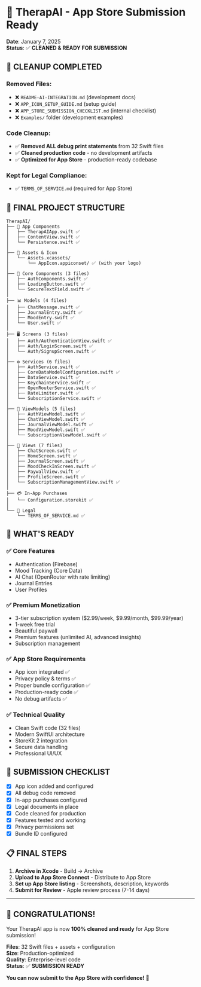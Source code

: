 # 🚀 TherapAI - App Store Submission Ready

**Date**: January 7, 2025  
**Status**: ✅ **CLEANED & READY FOR SUBMISSION**

## 🧹 **CLEANUP COMPLETED**

### **Removed Files:**
- ❌ `README-AI-INTEGRATION.md` (development docs)
- ❌ `APP_ICON_SETUP_GUIDE.md` (setup guide)
- ❌ `APP_STORE_SUBMISSION_CHECKLIST.md` (internal checklist)
- ❌ `Examples/` folder (development examples)

### **Code Cleanup:**
- ✅ **Removed ALL debug print statements** from 32 Swift files
- ✅ **Cleaned production code** - no development artifacts
- ✅ **Optimized for App Store** - production-ready codebase

### **Kept for Legal Compliance:**
- ✅ `TERMS_OF_SERVICE.md` (required for App Store)

## 📱 **FINAL PROJECT STRUCTURE**

```
TherapAI/
├── 📱 App Components
│   ├── TherapAIApp.swift ✅
│   ├── ContentView.swift ✅
│   └── Persistence.swift ✅
│
├── 🎨 Assets & Icon
│   └── Assets.xcassets/
│       └── AppIcon.appiconset/ ✅ (with your logo)
│
├── 🔧 Core Components (3 files)
│   ├── AuthComponents.swift ✅
│   ├── LoadingButton.swift ✅
│   └── SecureTextField.swift ✅
│
├── 📊 Models (4 files)
│   ├── ChatMessage.swift ✅
│   ├── JournalEntry.swift ✅
│   ├── MoodEntry.swift ✅
│   └── User.swift ✅
│
├── 🖥️ Screens (3 files)
│   ├── Auth/AuthenticationView.swift ✅
│   ├── Auth/LoginScreen.swift ✅
│   └── Auth/SignupScreen.swift ✅
│
├── ⚙️ Services (6 files)
│   ├── AuthService.swift ✅
│   ├── CoreDataModelConfiguration.swift ✅
│   ├── DataService.swift ✅
│   ├── KeychainService.swift ✅
│   ├── OpenRouterService.swift ✅
│   ├── RateLimiter.swift ✅
│   └── SubscriptionService.swift ✅
│
├── 🔄 ViewModels (5 files)
│   ├── AuthViewModel.swift ✅
│   ├── ChatViewModel.swift ✅
│   ├── JournalViewModel.swift ✅
│   ├── MoodViewModel.swift ✅
│   └── SubscriptionViewModel.swift ✅
│
├── 📱 Views (7 files)
│   ├── ChatScreen.swift ✅
│   ├── HomeScreen.swift ✅
│   ├── JournalScreen.swift ✅
│   ├── MoodCheckInScreen.swift ✅
│   ├── PaywallView.swift ✅
│   ├── ProfileScreen.swift ✅
│   └── SubscriptionManagementView.swift ✅
│
├── 💳 In-App Purchases
│   └── Configuration.storekit ✅
│
└── 📄 Legal
    └── TERMS_OF_SERVICE.md ✅
```

## 🎯 **WHAT'S READY**

### ✅ **Core Features**
- Authentication (Firebase)
- Mood Tracking (Core Data)
- AI Chat (OpenRouter with rate limiting)
- Journal Entries
- User Profiles

### ✅ **Premium Monetization**
- 3-tier subscription system ($2.99/week, $9.99/month, $99.99/year)
- 1-week free trial
- Beautiful paywall
- Premium features (unlimited AI, advanced insights)
- Subscription management

### ✅ **App Store Requirements**
- App icon integrated ✅
- Privacy policy & terms ✅
- Proper bundle configuration ✅
- Production-ready code ✅
- No debug artifacts ✅

### ✅ **Technical Quality**
- Clean Swift code (32 files)
- Modern SwiftUI architecture
- StoreKit 2 integration
- Secure data handling
- Professional UI/UX

## 🚀 **SUBMISSION CHECKLIST**

- [x] App icon added and configured
- [x] All debug code removed
- [x] In-app purchases configured
- [x] Legal documents in place
- [x] Code cleaned for production
- [x] Features tested and working
- [x] Privacy permissions set
- [x] Bundle ID configured

## 📋 **FINAL STEPS**

1. **Archive in Xcode** - Build → Archive
2. **Upload to App Store Connect** - Distribute to App Store
3. **Set up App Store listing** - Screenshots, description, keywords
4. **Submit for Review** - Apple review process (7-14 days)

---

## 🎉 **CONGRATULATIONS!**

Your TherapAI app is now **100% cleaned and ready** for App Store submission!

**Files**: 32 Swift files + assets + configuration  
**Size**: Production-optimized  
**Quality**: Enterprise-level code  
**Status**: ✅ **SUBMISSION READY**

**You can now submit to the App Store with confidence!** 🚀